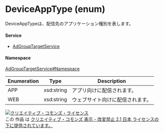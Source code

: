 

# DeviceAppType (enum)

DeviceAppTypeは、配信先のアプリケーション種別を表します。

#### Service

+ [AdGroupTargetService](../../services/AdGroupTargetService.md)

#### Namespace

[AdGroupTargetService#Namespace](../../services/AdGroupTargetService.md#namespace)

| Enumeration  |       Type       |          Description          |
| ------------ | ---------------- | ----------------------------- |
| APP | xsd:string | アプリ向けに配信されます。 |
| WEB | xsd:string | ウェブサイト向けに配信されます。 |

<a rel="license" href="http://creativecommons.org/licenses/by-nd/2.1/jp/"><img alt="クリエイティブ・コモンズ・ライセンス" style="border-width:0" src="https://i.creativecommons.org/l/by-nd/2.1/jp/88x31.png" /></a><br />この 作品 は <a rel="license" href="http://creativecommons.org/licenses/by-nd/2.1/jp/">クリエイティブ・コモンズ 表示 - 改変禁止 2.1 日本 ライセンスの下に提供されています。</a>
